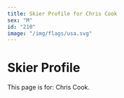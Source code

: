 ```yaml
---
title: Skier Profile for Chris Cook
sex: "M"
id: "210"
image: "/img/flags/usa.svg" 
---
```


# Skier Profile

This page is for: Chris Cook.
    